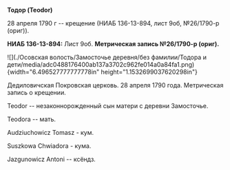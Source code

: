 **Тодор (Teodor)**

28 апреля 1790 г -- крещение (НИАБ 136-13-894, лист 9об, №26/1790-р
(ориг)).

**НИАБ 136-13-894:** Лист 9об. **Метрическая запись №26/1790-р (ориг).**

![](./Осовская волость/Замосточье деревня/без фамилии/Тодора и дети/media/adc0488176400ab137a3702c962fe014a0a84fa1.png){width="6.496527777777778in"
height="1.1532699037620298in"}

Дедиловичская Покровская церковь. 28 апреля 1790 года. Метрическая
запись о крещении.

Teodor -- незаконнорожденный сын матери с деревни Замосточье.

Teodora -- мать.

Audziuchowicz Tomasz - кум.

Suszkowa Chwiadora - кума.

Jazgunowicz Antoni -- ксёндз.
